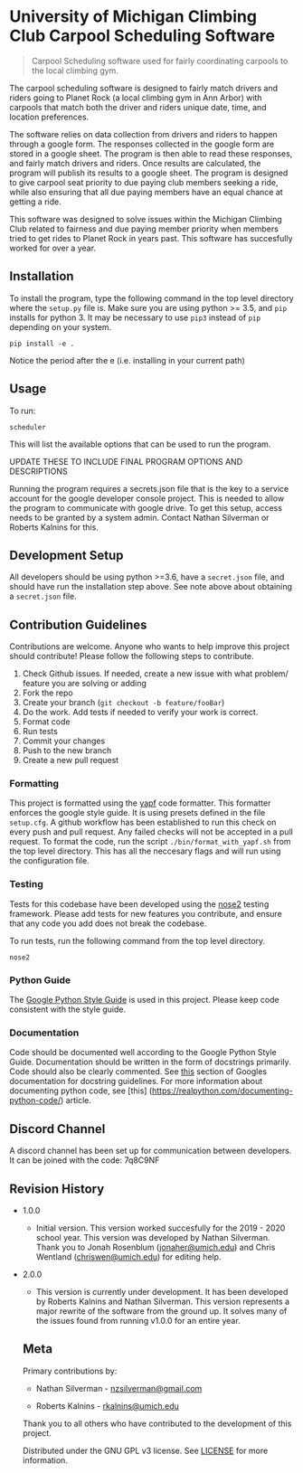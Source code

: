 # University of Michigan Climbing Club Carpool Scheduling Software
> Carpool Scheduling software used for fairly coordinating carpools to the local climbing gym.


The carpool scheduling software is designed to fairly match drivers and riders going to Planet Rock (a local climbing gym in Ann Arbor) with carpools that match both the driver and riders unique date, time, and location preferences. 

 The software relies on data collection from drivers and riders to happen through a google form. The responses collected in the google form are stored in a google sheet. The program is then able to read these responses, and fairly match drivers and riders. Once results are calculated, the program will publish its results to a google sheet. The program is designed to give carpool seat priority to due paying club members seeking a ride, while also ensuring that all due paying members have an equal chance at getting a ride. 
 
 This software was designed to solve issues within the Michigan Climbing Club related to fairness and due paying member priority when members tried to get rides to Planet Rock in years past. This software has succesfully worked for over a year.

 ## Installation
 
To install the program, type the following command in the top level directory where the `setup.py` file is. Make sure you are using python >= 3.5, and `pip` installs for python 3. It may be necessary to use `pip3` instead of `pip` depending on your system.

```
pip install -e . 
```
Notice the period after the e (i.e. installing in your current path)

## Usage
To run:
```
scheduler
```
This will list the available options that can be used to run the program. 

UPDATE THESE TO INCLUDE FINAL PROGRAM OPTIONS AND DESCRIPTIONS

Running the program requires a secrets.json file that is the key to a service account for the google developer console project. This is needed to allow the program to communicate with google drive. To get this setup, access needs to be granted by a system admin. Contact Nathan Silverman or Roberts Kalnins for this. 

## Development Setup
All developers should be using python >=3.6, have a `secret.json` file, and should have run the installation step above. See note above about obtaining a `secret.json` file.

## Contribution Guidelines

Contributions are welcome. Anyone who wants to help improve this project should contribute! Please follow the following steps to contribute.

1. Check Github issues. If needed, create a new issue with what problem/ feature you are solving or adding
1. Fork the repo
1. Create your branch (`git checkout -b feature/fooBar`)
1. Do the work. Add tests if needed to verify your work is correct.
1. Format code
1. Run tests
1. Commit your changes
1. Push to the new branch
1. Create a new pull request

### Formatting

This project is formatted using the [yapf](https://github.com/google/yapf/) code formatter. This formatter enforces the google style guide. It is using presets defined in the file `setup.cfg`. A github workflow has been established to run this check on every push and pull request. Any failed checks will not be accepted in a pull request. To format the code, run the script `./bin/format_with_yapf.sh` from the top level directory. This has all the neccesary flags and will run using the configuration file.

### Testing
Tests for this codebase have been developed using the [nose2](https://docs.nose2.io/en/latest/) testing framework. Please add tests for new features you contribute, and ensure that any code you add does not break the codebase. 

To run tests, run the following command from the top level directory.
```
nose2
```

### Python Guide
The [Google Python Style Guide](https://github.com/google/styleguide/blob/gh-pages/pyguide.md) is used in this project. Please keep code consistent with the style guide.

### Documentation
Code should be documented well according to the Google Python Style Guide. Documentation should be written in the form of docstrings primarily. Code should also be clearly commented. See [this](https://github.com/google/styleguide/blob/gh-pages/pyguide.md#38-comments-and-docstrings) section of Googles documentation for docstring guidelines. For more information about documenting python code, see [this] (https://realpython.com/documenting-python-code/) article.

## Discord Channel

A discord channel has been set up for communication between developers. It can be joined with the code: 7q8C9NF

## Revision History
* 1.0.0
  * Initial version. This version worked succesfully for the 2019 - 2020 school year. This version was developed by Nathan Silverman. Thank you to Jonah Rosenblum (jonaher@umich.edu) and Chris Wentland (chriswen@umich.edu) for editing help.

* 2.0.0
  * This version is currently under development. It has been developed by Roberts Kalnins and Nathan Silverman. This version represents a major rewrite of the software from the ground up. It solves many of the issues found from running v1.0.0 for an entire year.

  ## Meta
  Primary contributions by:

  * Nathan Silverman - nzsilverman@gmail.com

  * Roberts Kalnins - rkalnins@umich.edu

  Thank you to all others who have contributed to the development of this project.

  Distributed under the GNU GPL v3 license. See [LICENSE](LICENSE) for more information.